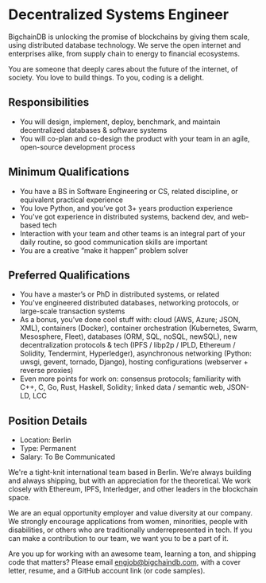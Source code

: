 # Decentralized Systems Engineer 
BigchainDB is unlocking the promise of blockchains by giving them scale, using distributed database technology. We serve the open internet and enterprises alike, from supply chain to energy to financial ecosystems. 

You are someone that deeply cares about the future of the internet, of society. You love to build things. To you, coding is a delight.

## Responsibilities 
* You will design, implement, deploy, benchmark, and maintain decentralized databases & software systems
* You will co-plan and co-design the product with your team in an agile, open-source development process

## Minimum Qualifications
* You have a BS in Software Engineering or CS, related discipline, or equivalent practical experience
* You love Python, and you’ve got 3+ years production experience
* You've got experience in distributed systems, backend dev, and web-based tech
* Interaction with your team and other teams is an integral part of your daily routine, so good communication skills are important
* You are a creative “make it happen” problem solver

## Preferred Qualifications
* You have a master’s or PhD in distributed systems, or related
* You've engineered distributed databases, networking protocols, or large-scale transaction systems
* As a bonus, you've done cool stuff with: cloud (AWS, Azure; JSON, XML), containers (Docker), container orchestration (Kubernetes, Swarm, Mesosphere, Fleet), databases (ORM, SQL, noSQL, newSQL), new decentralization protocols & tech (IPFS / libp2p / IPLD, Ethereum / Solidity, Tendermint, Hyperledger), asynchronous networking (Python: uwsgi, gevent, tornado, Django), hosting configurations (webserver + reverse proxies)
* Even more points for work on: consensus protocols; familiarity with C++, C, Go, Rust, Haskell, Solidity; linked data / semantic web, JSON-LD, LCC

## Position Details
* Location: Berlin
* Type: Permanent
* Salary: To Be Communicated

We're a tight-knit international team based in Berlin. We’re always building and always shipping, but with an appreciation for the theoretical. We work closely with Ethereum, IPFS, Interledger, and other leaders in the blockchain space. 

We are an equal opportunity employer and value diversity at our company. We strongly encourage applications from women, minorities, people with disabilities, or others who are traditionally underrepresented in tech. If you can make a contribution to our team, we want you to be a part of it.

Are you up for working with an awesome team, learning a ton, and shipping code that matters? Please email <engjob@bigchaindb.com>, with a cover letter, resume, and a GitHub account link (or code samples).


